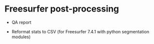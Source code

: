 # Freesurfer post-processing

- QA report

- Reformat stats to CSV (for Freesurfer 7.4.1 with python segmentation modules)
